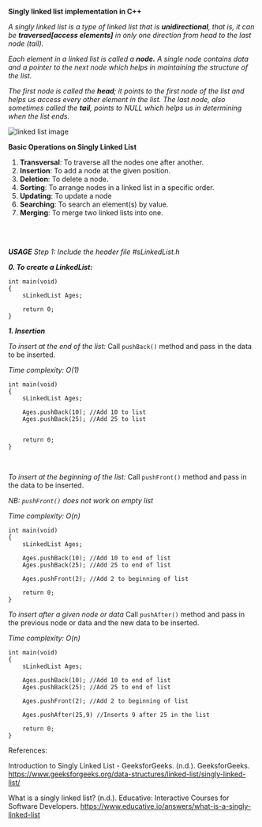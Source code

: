 **Singly linked list implementation in C++**


*A singly linked list is a type of linked list that is **unidirectional**, that is, it can be **traversed[access elements]** in only one direction from head to the last node (tail).*

*Each element in a linked list is called a **node.** A single node contains data and a pointer to the next node which helps in maintaining the structure of the list.*

*The first node is called the **head**; it points to the first node of the list and helps us access every other element in the list. The last node, also sometimes called the **tail**, points to NULL which helps us in determining when the list ends.*


<img src="https://media.geeksforgeeks.org/wp-content/uploads/20220816144425/LLdrawio.png" alt="linked list image">



**Basic Operations on Singly Linked List**
<ol>
<li><b>Transversal</b>: To traverse all the nodes one after another.</li>
<li><b>Insertion</b>: To add a node at the given position.</li>
<li><b>Deletion</b>: To delete a node.</li>
<li><b>Sorting</b>: To arrange nodes in a linked list in a specific order.</b></li>
<li><b>Updating</b>: To update a node</li>
<li><b>Searching</b>: To search an element(s) by value.</li>
<li><b>Merging</b>: To merge two linked lists into one.</li>
</ol>
<br>
<br>

***USAGE***
*Step 1: Include the header file #sLinkedList.h*

***0. To create a LinkedList:***
```#include "sLinkedList.h"
int main(void)
{
    sLinkedList Ages;

    return 0;
}
```
***1. Insertion***

*To insert at the end of the list:*
Call ```pushBack()``` method and pass in the data to be inserted. 
<br>

*Time complexity: O(1)*
```#include "sLinkedList.h"
int main(void)
{
    sLinkedList Ages;

    Ages.pushBack(10); //Add 10 to list
    Ages.pushBack(25); //Add 25 to list
    

    return 0;
}
```
<br>

*To insert at the beginning of the list:*
Call ```pushFront()``` method and pass in the data to be inserted. 

*NB: ```pushFront()``` does not work on empty list*
<br>

*Time complexity: O(n)*
```#include "sLinkedList.h"
int main(void)
{
    sLinkedList Ages;
    
    Ages.pushBack(10); //Add 10 to end of list
    Ages.pushBack(25); //Add 25 to end of list

    Ages.pushFront(2); //Add 2 to beginning of list

    return 0;
}
```

*To insert after a given node or data*
Call ```pushAfter()``` method and pass in the previous node or data and the new data to be inserted. 
<br>

*Time complexity: O(n)*
```#include "sLinkedList.h"
int main(void)
{
    sLinkedList Ages;
    
    Ages.pushBack(10); //Add 10 to end of list
    Ages.pushBack(25); //Add 25 to end of list

    Ages.pushFront(2); //Add 2 to beginning of list

    Ages.pushAfter(25,9) //Inserts 9 after 25 in the list

    return 0;
}
```







References:

Introduction to Singly Linked List - GeeksforGeeks. (n.d.). GeeksforGeeks. https://www.geeksforgeeks.org/data-structures/linked-list/singly-linked-list/

What is a singly linked list? (n.d.). Educative: Interactive Courses for Software Developers. https://www.educative.io/answers/what-is-a-singly-linked-list